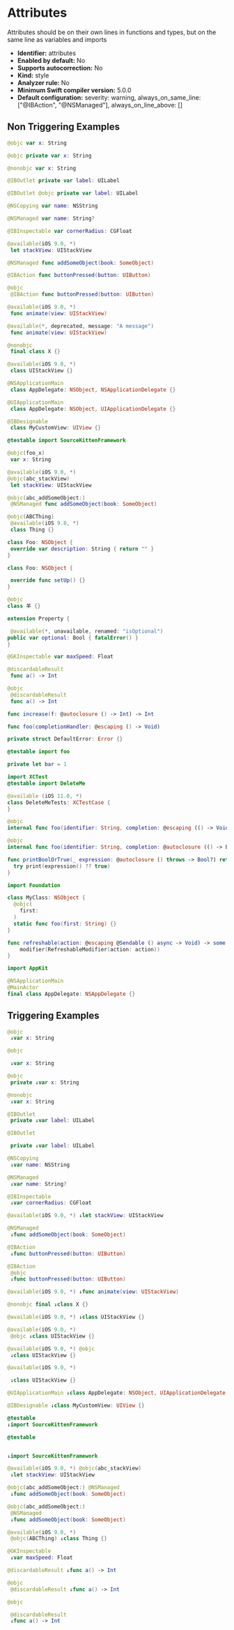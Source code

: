 # Attributes

Attributes should be on their own lines in functions and types, but on the same line as variables and imports

* **Identifier:** attributes
* **Enabled by default:** No
* **Supports autocorrection:** No
* **Kind:** style
* **Analyzer rule:** No
* **Minimum Swift compiler version:** 5.0.0
* **Default configuration:** severity: warning, always_on_same_line: ["@IBAction", "@NSManaged"], always_on_line_above: []

## Non Triggering Examples

```swift
@objc var x: String
```

```swift
@objc private var x: String
```

```swift
@nonobjc var x: String
```

```swift
@IBOutlet private var label: UILabel
```

```swift
@IBOutlet @objc private var label: UILabel
```

```swift
@NSCopying var name: NSString
```

```swift
@NSManaged var name: String?
```

```swift
@IBInspectable var cornerRadius: CGFloat
```

```swift
@available(iOS 9.0, *)
 let stackView: UIStackView
```

```swift
@NSManaged func addSomeObject(book: SomeObject)
```

```swift
@IBAction func buttonPressed(button: UIButton)
```

```swift
@objc
 @IBAction func buttonPressed(button: UIButton)
```

```swift
@available(iOS 9.0, *)
 func animate(view: UIStackView)
```

```swift
@available(*, deprecated, message: "A message")
 func animate(view: UIStackView)
```

```swift
@nonobjc
 final class X {}
```

```swift
@available(iOS 9.0, *)
 class UIStackView {}
```

```swift
@NSApplicationMain
 class AppDelegate: NSObject, NSApplicationDelegate {}
```

```swift
@UIApplicationMain
 class AppDelegate: NSObject, UIApplicationDelegate {}
```

```swift
@IBDesignable
 class MyCustomView: UIView {}
```

```swift
@testable import SourceKittenFramework
```

```swift
@objc(foo_x)
 var x: String
```

```swift
@available(iOS 9.0, *)
@objc(abc_stackView)
 let stackView: UIStackView
```

```swift
@objc(abc_addSomeObject:)
 @NSManaged func addSomeObject(book: SomeObject)
```

```swift
@objc(ABCThing)
 @available(iOS 9.0, *)
 class Thing {}
```

```swift
class Foo: NSObject {
 override var description: String { return "" }
}
```

```swift
class Foo: NSObject {

 override func setUp() {}
}
```

```swift
@objc
class ⽺ {}

```

```swift
extension Property {

 @available(*, unavailable, renamed: "isOptional")
public var optional: Bool { fatalError() }
}
```

```swift
@GKInspectable var maxSpeed: Float
```

```swift
@discardableResult
 func a() -> Int
```

```swift
@objc
 @discardableResult
 func a() -> Int
```

```swift
func increase(f: @autoclosure () -> Int) -> Int
```

```swift
func foo(completionHandler: @escaping () -> Void)
```

```swift
private struct DefaultError: Error {}
```

```swift
@testable import foo

private let bar = 1
```

```swift
import XCTest
@testable import DeleteMe

@available (iOS 11.0, *)
class DeleteMeTests: XCTestCase {
}
```

```swift
@objc
internal func foo(identifier: String, completion: @escaping (() -> Void)) {}
```

```swift
@objc
internal func foo(identifier: String, completion: @autoclosure (() -> Bool)) {}
```

```swift
func printBoolOrTrue(_ expression: @autoclosure () throws -> Bool?) rethrows {
  try print(expression() ?? true)
}
```

```swift
import Foundation

class MyClass: NSObject {
  @objc(
    first:
  )
  static func foo(first: String) {}
}
```

```swift
func refreshable(action: @escaping @Sendable () async -> Void) -> some View {
    modifier(RefreshableModifier(action: action))
}
```

```swift
import AppKit

@NSApplicationMain
@MainActor
final class AppDelegate: NSAppDelegate {}
```

## Triggering Examples

```swift
@objc
 ↓var x: String
```

```swift
@objc

 ↓var x: String
```

```swift
@objc
 private ↓var x: String
```

```swift
@nonobjc
 ↓var x: String
```

```swift
@IBOutlet
 private ↓var label: UILabel
```

```swift
@IBOutlet

 private ↓var label: UILabel
```

```swift
@NSCopying
 ↓var name: NSString
```

```swift
@NSManaged
 ↓var name: String?
```

```swift
@IBInspectable
 ↓var cornerRadius: CGFloat
```

```swift
@available(iOS 9.0, *) ↓let stackView: UIStackView
```

```swift
@NSManaged
 ↓func addSomeObject(book: SomeObject)
```

```swift
@IBAction
 ↓func buttonPressed(button: UIButton)
```

```swift
@IBAction
 @objc
 ↓func buttonPressed(button: UIButton)
```

```swift
@available(iOS 9.0, *) ↓func animate(view: UIStackView)
```

```swift
@nonobjc final ↓class X {}
```

```swift
@available(iOS 9.0, *) ↓class UIStackView {}
```

```swift
@available(iOS 9.0, *)
 @objc ↓class UIStackView {}
```

```swift
@available(iOS 9.0, *) @objc
 ↓class UIStackView {}
```

```swift
@available(iOS 9.0, *)

 ↓class UIStackView {}
```

```swift
@UIApplicationMain ↓class AppDelegate: NSObject, UIApplicationDelegate {}
```

```swift
@IBDesignable ↓class MyCustomView: UIView {}
```

```swift
@testable
↓import SourceKittenFramework
```

```swift
@testable


↓import SourceKittenFramework
```

```swift
@available(iOS 9.0, *) @objc(abc_stackView)
 ↓let stackView: UIStackView
```

```swift
@objc(abc_addSomeObject:) @NSManaged
 ↓func addSomeObject(book: SomeObject)
```

```swift
@objc(abc_addSomeObject:)
 @NSManaged
 ↓func addSomeObject(book: SomeObject)
```

```swift
@available(iOS 9.0, *)
 @objc(ABCThing) ↓class Thing {}
```

```swift
@GKInspectable
 ↓var maxSpeed: Float
```

```swift
@discardableResult ↓func a() -> Int
```

```swift
@objc
 @discardableResult ↓func a() -> Int
```

```swift
@objc

 @discardableResult
 ↓func a() -> Int
```